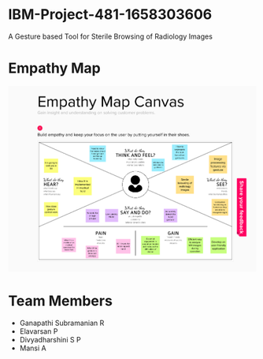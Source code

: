 # IBM-Project-481-1658303606
A Gesture based Tool for Sterile Browsing of Radiology Images


# Empathy Map
![Block_Diagram](https://github.com/IBM-EPBL/IBM-Project-481-1658303606/blob/main/Empathy%20Map.png)



# Team Members
- Ganapathi Subramanian R
- Elavarsan P
- Divyadharshini S P
- Mansi A

